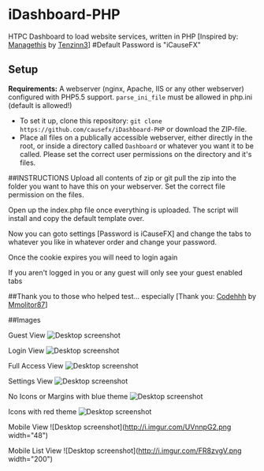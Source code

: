 # iDashboard-PHP
HTPC Dashboard to load website services, written in PHP [Inspired by: [Managethis](https://github.com/Tenzinn3/Managethis) by [Tenzinn3](https://github.com/Tenzinn3)]
#Default Password is "iCauseFX"

## Setup
**Requirements:** A webserver (nginx, Apache, IIS or any other webserver) configured with PHP5.5 support.
`` parse_ini_file `` must be allowed in php.ini (default is allowed!)
- To set it up, clone this repository:
`` git clone https://github.com/causefx/iDashboard-PHP `` or download the ZIP-file.
- Place all files on a publically accessible webserver, either directly in the root, or inside a directory called ``Dashboard`` or whatever you want it to be called.  Please set the correct user permissions on the directory and it's files.

##INSTRUCTIONS
Upload all contents of zip or git pull the zip into the folder you want to have this on your webserver.  Set the correct file permission on the files.

Open up the index.php file once everything is uploaded.  The script will install and copy the default template over.

Now you can goto settings [Password is iCauseFX] and change the tabs to whatever you like in whatever order and change your password.

Once the cookie expires you will need to login again

If you aren't logged in you or any guest will only see your guest enabled tabs

##Thank you to those who helped test... especially
[Thank you: [Codehhh](https://github.com/Codehhh) by [Mmolitor87](https://github.com/mmolitor87)]

##Images

Guest View
![Desktop screenshot](http://i.imgur.com/KwEO6rp.png)

Login View
![Desktop screenshot](http://i.imgur.com/n6rZ4qx.png)

Full Access View
![Desktop screenshot](http://i.imgur.com/NzcLlbF.png)

Settings View
![Desktop screenshot](http://i.imgur.com/yG2b6IB.png)

No Icons or Margins with blue theme
![Desktop screenshot](http://i.imgur.com/5AFu45X.png)

Icons with red theme
![Desktop screenshot](http://i.imgur.com/UMO6KgP.png)

Mobile View
![Desktop screenshot](http://i.imgur.com/UVnnpG2.png width="48")

Mobile List View
![Desktop screenshot](http://i.imgur.com/FR8zvgV.png width="200")
